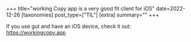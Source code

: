 +++
title="working Copy app is a very good fit client for iOS"
date=2022-12-26 
[taxonomies] 
post_type=["TIL"]
[extra] 
summary="" 
+++

If you use gut and have an iOS device, check it out: https://workingcopy.app
